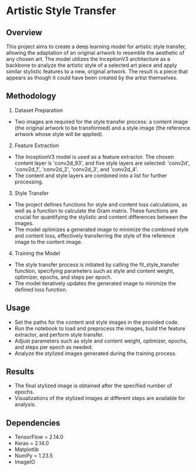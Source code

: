 # Artistic Style Transfer

## Overview
This project aims to create a deep learning model for artistic style transfer, allowing the adaptation of an original artwork to resemble the aesthetic of any chosen art. The model utilizes the InceptionV3 architecture as a backbone to analyze the artistic style of a selected art piece and apply similar stylistic features to a new, original artwork. The result is a piece that appears as though it could have been created by the artist themselves.

## Methodology
1. Dataset Preparation
  - Two images are required for the style transfer process: a content image (the original artwork to be transformed) and a style image (the reference artwork whose style will be applied).

2. Feature Extraction
  - The InceptionV3 model is used as a feature extractor. The chosen content layer is 'conv2d_93', and five style layers are selected: 'conv2d', 'conv2d_1', 'conv2d_2', 'conv2d_3', and 'conv2d_4'.
  - The content and style layers are combined into a list for further processing.

3. Style Transfer
  - The project defines functions for style and content loss calculations, as well as a function to calculate the Gram matrix. These functions are crucial for quantifying the stylistic and content differences between the images.
  - The model optimizes a generated image to minimize the combined style and content loss, effectively transferring the style of the reference image to the content image.

4. Training the Model
  - The style transfer process is initiated by calling the fit_style_transfer function, specifying parameters such as style and content weight, optimizer, epochs, and steps per epoch.
  - The model iteratively updates the generated image to minimize the defined loss function.

## Usage
  - Set the paths for the content and style images in the provided code.
  - Run the notebook to load and preprocess the images, build the feature extractor, and perform style transfer.
  - Adjust parameters such as style and content weight, optimizer, epochs, and steps per epoch as needed.
  - Analyze the stylized images generated during the training process.

## Results
  - The final stylized image is obtained after the specified number of epochs.
  - Visualizations of the stylized images at different steps are available for analysis.

## Dependencies
  - TensorFlow = 2.14.0
  - Keras = 2.14.0
  - Matplotlib
  - NumPy = 1.23.5
  - ImageIO
